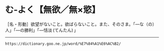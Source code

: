 # む‐よく【無欲／無×慾】

［名・形動］欲望がないこと。欲ばらないこと。また、そのさま。「―な（の）人」「―の勝利」「―恬淡 (てんたん) 」

---
`https://dictionary.goo.ne.jp/word/%E7%84%A1%E6%AC%B2/`